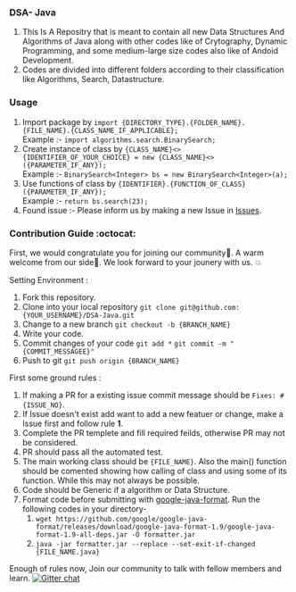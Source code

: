 ### DSA- Java
  1. This Is A Repositry that is meant to contain all new Data Structures And Algorithms of Java along with other codes like of Crytography, Dynamic Programming, and some medium-large size codes also like of Andoid Development.
  2. Codes are divided into different folders according to their classification like Algorithms, Search, Datastructure.
### Usage 
  1. Import package by
     `import {DIRECTORY_TYPE}.{FOLDER_NAME}.{FILE_NAME}.{CLASS_NAME_IF_APPLICABLE};`  
     Example :- `import algorithms.search.BinarySearch;`  
  2. Create instance of class by 
     `{CLASS_NAME}<> {IDENTIFIER_OF_YOUR_CHOICE} = new {CLASS_NAME}<>({PARAMETER_IF_ANY});`  
     Example :- `BinarySearch<Integer> bs = new BinarySearch<Integer>(a);`  
  3. Use functions of class by `{IDENTIFIER}.{FUNCTION_OF_CLASS}({PARAMETER_IF_ANY});`  
      Example :- `return bs.search(23);`
  4. Found issue :- Please inform us by making a new Issue in [Issues](https://github.com/AkMo3/DSA-Java/issues).
  
  ### Contribution Guide :octocat:
  
  First, we would congratulate you for joining our community:wave:. A warm welcome from our side:tada:. We look forward to your jounery with us. :boom:
  
  Setting Environment :
   1. Fork this repository.
   2. Clone into your local repository 
      `git clone git@github.com:{YOUR_USERNAME}/DSA-Java.git`
   3. Change to a new branch 
      `git checkout -b {BRANCH_NAME}`
   4. Write your code.
   5. Commit changes of your code 
      `git add *`
      `git commit -m "{COMMIT_MESSAGEE}"`
   6. Push to git
      `git push origin {BRANCH_NAME}`
  
  First some ground rules :
   1. If making a PR for a existing issue commit message should be `Fixes: #{ISSUE_NO}`.
   2. If Issue doesn't exist add want to add a new featuer or change, make a Issue first and follow rule **1**.
   3. Complete the PR templete and fill required feilds, otherwise PR may not be considered.
   4. PR should pass all the automated test.
   5. The main working class should be `{FILE_NAME}`. Also the main() function should be comented showing how calling of class and using some of its function. While this may not always be possible.
   6. Code should be Generic if a algorithm or Data Structure.
   7. Format code before submitting with [google-java-format](https://github.com/google/google-java-format/). Run the following codes in your directory- 
      1. `wget https://github.com/google/google-java-format/releases/download/google-java-format-1.9/google-java-format-1.9-all-deps.jar -O formatter.jar`
      2. `java -jar formatter.jar --replace --set-exit-if-changed {FILE_NAME.java}`
   
  Enough of rules now, Join our community to talk with fellow members and learn. [![Gitter chat](https://img.shields.io/badge/Chat-Gitter-ff69b4.svg?label=Chat&logo=gitter&style=flat-square&color=blue)](https://gitter.im/DSA-Java/community)&nbsp;
